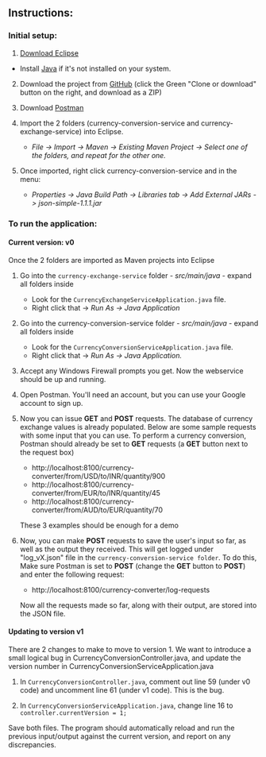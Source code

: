 ## Instructions: ##

### Initial setup: ###

1. [Download Eclipse](https://www.eclipse.org/downloads/)
 * Install [Java](https://www.java.com/en/download/windows-64bit.jsp) if it's not installed on your system.

2. Download the project from [GitHub](https://github.com/Demonikki/self-testing) (click the Green "Clone or download" button on the right, and download as a ZIP)

3. Download [Postman](https://www.getpostman.com/)

4. Import the 2 folders (currency-conversion-service and currency-exchange-service) into Eclipse.

   * _File -> Import -> Maven -> Existing Maven Project -> Select one of the folders, and repeat for the other one._

5. Once imported, right click currency-conversion-service and in the menu:

   * _Properties -> Java Build Path -> Libraries tab -> Add External JARs -> json-simple-1.1.1.jar_


### To run the application: ###

#### Current version: v0 ####

Once the 2 folders are imported as Maven projects into Eclipse

1. Go into the `currency-exchange-service` folder - _src/main/java_ - expand all folders inside
   * Look for the `CurrencyExchangeServiceApplication.java` file. 
   * Right click that -> _Run As -> Java Application_

2. Go into the currency-conversion-service folder - _src/main/java_ - expand all folders inside 
   * Look for the `CurrencyConversionServiceApplication.java` file. 
   * Right click that -> _Run As -> Java Application._

3. Accept any Windows Firewall prompts you get. Now the webservice should be up and running. 

4. Open Postman. You'll need an account, but you can use your Google account to sign up.

5. Now you can issue **GET** and **POST** requests. The database of currency exchange values is already populated. Below are some sample requests with some input that you can use. To perform a currency conversion, Postman should already be set to **GET** requests (a **GET** button next to the request box)
   * http://localhost:8100/currency-converter/from/USD/to/INR/quantity/900
   * http://localhost:8100/currency-converter/from/EUR/to/INR/quantity/45
   * http://localhost:8100/currency-converter/from/AUD/to/EUR/quantity/70

   These 3 examples should be enough for a demo


6. Now, you can make **POST** requests to save the user's input so far, as well as the output they received. This will get logged under "log_vX.json" file in the `currency-conversion-service folder`. To do this, Make sure Postman is set to **POST** (change the **GET** button to **POST**) and enter the following request:
   * http://localhost:8100/currency-converter/log-requests 
   
   Now all the requests made so far, along with their output, are stored into the JSON file.

#### Updating to version v1 ####

There are 2 changes to make to move to version 1. We want to introduce a small logical bug in CurrencyConversionController.java, and update the version number in CurrencyConversionServiceApplication.java

1. In `CurrencyConversionController.java`, comment out line 59 (under v0 code) and uncomment line 61 (under v1 code). This is the bug.

2. In `CurrencyConversionServiceApplication.java`, change line 16 to `controller.currentVersion = 1;`

Save both files. The program should automatically reload and run the previous input/output against the current version, and report on any discrepancies.




